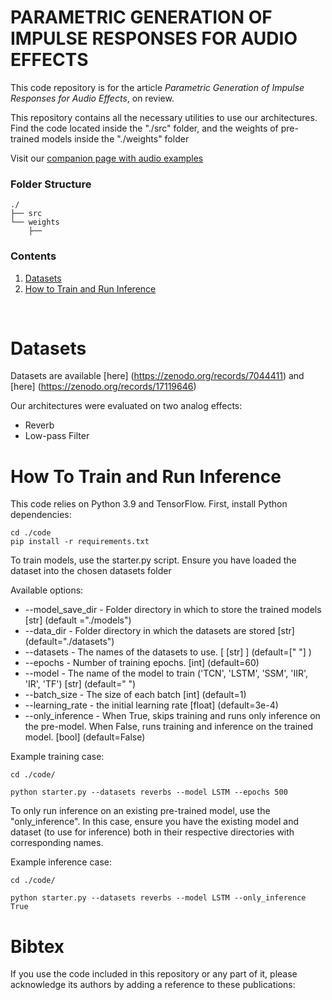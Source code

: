 # PARAMETRIC GENERATION OF IMPULSE RESPONSES FOR AUDIO EFFECTS

This code repository is for the article _Parametric Generation of Impulse Responses for Audio Effects_, on review.

This repository contains all the necessary utilities to use our architectures. Find the code located inside the "./src" folder, and the weights of pre-trained models inside the "./weights" folder

Visit our [companion page with audio examples](https://riccardovib.github.io/NIR_pages/)

### Folder Structure

```
./
├── src
└── weights
    ├── 
```

### Contents

1. [Datasets](#datasets)
2. [How to Train and Run Inference](#how-to-train-and-run-inference)

<br/>

# Datasets

Datasets are available [here] (https://zenodo.org/records/7044411) and [here] (https://zenodo.org/records/17119646)

Our architectures were evaluated on two analog effects: 
- Reverb 
- Low-pass Filter


# How To Train and Run Inference 

This code relies on Python 3.9 and TensorFlow.
First, install Python dependencies:
```
cd ./code
pip install -r requirements.txt
```

To train models, use the starter.py script.
Ensure you have loaded the dataset into the chosen datasets folder

Available options: 
* --model_save_dir - Folder directory in which to store the trained models [str] (default ="./models")
* --data_dir - Folder directory in which the datasets are stored [str] (default="./datasets")
* --datasets - The names of the datasets to use. [ [str] ] (default=[" "] )
* --epochs - Number of training epochs. [int] (default=60)
* --model - The name of the model to train ('TCN', 'LSTM', 'SSM', 'IIR', 'IR', 'TF') [str] (default=" ")
* --batch_size - The size of each batch [int] (default=1)
* --learning_rate - the initial learning rate [float] (default=3e-4)
* --only_inference - When True, skips training and runs only inference on the pre-model. When False, runs training and inference on the trained model. [bool] (default=False)
 

Example training case: 
```
cd ./code/

python starter.py --datasets reverbs --model LSTM --epochs 500
```

To only run inference on an existing pre-trained model, use the "only_inference". In this case, ensure you have the existing model and dataset (to use for inference) both in their respective directories with corresponding names.

Example inference case:
```
cd ./code/

python starter.py --datasets reverbs --model LSTM --only_inference True
```


# Bibtex

If you use the code included in this repository or any part of it, please acknowledge 
its authors by adding a reference to these publications:

```

```

